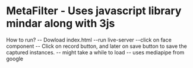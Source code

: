 # MetaFilter - Uses javascript library mindar along with 3js 

How to run?
-- Dowload index.html
--run live-server
--click on face component
-- Click on record button, and later on save button to save the captured instances.
-- might take a while to load
-- uses mediapipe from google
